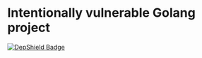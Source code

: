 # Intentionally vulnerable Golang project

[![DepShield Badge](https://staging.depshield.sonatype.org/badges/depshield-staging/intentionally-vulnerable-golang-project/depshield.svg)](https://sonatype.github.io/depshield-github-pages)
